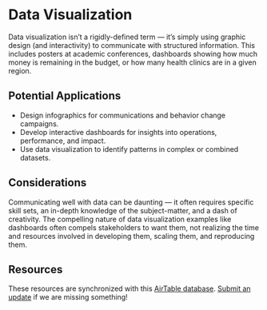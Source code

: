 # Data Visualization

Data visualization isn’t a rigidly-defined term — it’s simply using graphic design (and interactivity) to communicate with structured information. This includes posters at academic conferences, dashboards showing how much money is remaining in the budget, or how many health clinics are in a given region.

## Potential Applications

- Design infographics for communications and behavior change campaigns.
- Develop interactive dashboards for insights into operations, performance, and impact.
- Use data visualization to identify patterns in complex or combined datasets.

## Considerations

Communicating well with data can be daunting — it often requires specific skill sets, an in-depth knowledge of the subject-matter, and a dash of creativity. The compelling nature of data visualization examples like dashboards often compels stakeholders to want them, not realizing the time and resources involved in developing them, scaling them, and reproducing them.

## Resources

These resources are synchronized with this [AirTable database](https://airtable.com/shrIyFNx0PYL39Alh/tbl9kGk4uuG08xTJt?backgroundColor=green&viewControls=on). [Submit an update](https://airtable.com/shrtcZuxBz8d6tHjE) if we are missing something!

<vue-airtable
:columns="['Name', 'Description', 'Topic', 'Link', 'Type']"
filter="{Topic} = 'Data Visualization'"
view="Public">
</vue-airtable>
